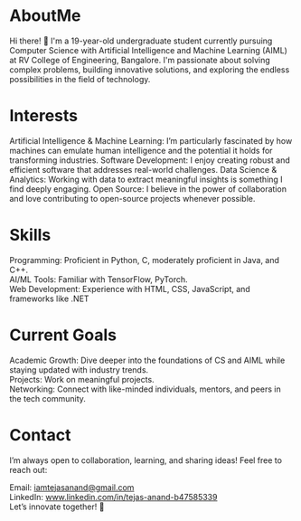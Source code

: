 # AboutMe
Hi there! 👋 I'm a 19-year-old undergraduate student currently pursuing Computer Science with Artificial Intelligence and Machine Learning (AIML) at RV College of Engineering, Bangalore. I'm passionate about solving complex problems, building innovative solutions, and exploring the endless possibilities in the field of technology.

# Interests
Artificial Intelligence & Machine Learning: I’m particularly fascinated by how machines can emulate human intelligence and the potential it holds for transforming industries.
Software Development: I enjoy creating robust and efficient software that addresses real-world challenges.
Data Science & Analytics: Working with data to extract meaningful insights is something I find deeply engaging.
Open Source: I believe in the power of collaboration and love contributing to open-source projects whenever possible.

# Skills
Programming: Proficient in Python, C, moderately proficient in Java, and C++.<br>
AI/ML Tools: Familiar with TensorFlow, PyTorch.<br>
Web Development: Experience with HTML, CSS, JavaScript, and frameworks like .NET

# Current Goals
Academic Growth: Dive deeper into the foundations of CS and AIML while staying updated with industry trends.<br>
Projects: Work on meaningful projects.<br>
Networking: Connect with like-minded individuals, mentors, and peers in the tech community.

# Contact
I’m always open to collaboration, learning, and sharing ideas! Feel free to reach out:<br>

Email: iamtejasanand@gmail.com<br>
LinkedIn: www.linkedin.com/in/tejas-anand-b47585339<br>
Let’s innovate together! 🚀
